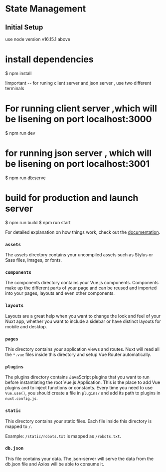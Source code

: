# State Management

## Initial Setup

use node version v16.15.1 above

# install dependencies

$ npm install

!important -- 
    for runing client server and json server , use two different terminals

# For running client server ,which will be lisening on port localhost:3000

$ npm run dev

# for running json server , which will be lisening on port localhost:3001

$ npm run db:serve

# build for production and launch server

$ npm run build
$ npm run start



For detailed explanation on how things work, check out the [documentation](https://nuxtjs.org).

### `assets`

The assets directory contains your uncompiled assets such as Stylus or Sass files, images, or fonts.

### `components`

The components directory contains your Vue.js components. Components make up the different parts of your page and can be reused and imported into your pages, layouts and even other components.

### `layouts`

Layouts are a great help when you want to change the look and feel of your Nuxt app, whether you want to include a sidebar or have distinct layouts for mobile and desktop.

### `pages`

This directory contains your application views and routes. Nuxt will read all the `*.vue` files inside this directory and setup Vue Router automatically.

### `plugins`

The plugins directory contains JavaScript plugins that you want to run before instantiating the root Vue.js Application. This is the place to add Vue plugins and to inject functions or constants. Every time you need to use `Vue.use()`, you should create a file in `plugins/` and add its path to plugins in `nuxt.config.js`.

### `static`

This directory contains your static files. Each file inside this directory is mapped to `/`.

Example: `/static/robots.txt` is mapped as `/robots.txt`.

### `db.json`

This file contains your data. The json-server will serve the data from the db.json file and Axios will be able to consume it.
```

